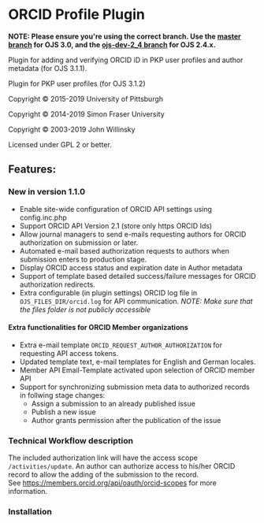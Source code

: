 # ORCID Profile Plugin

**NOTE: Please ensure you're using the correct branch. Use the [master branch](https://github.com/pkp/orcidProfile/tree/master) for OJS 3.0, and the [ojs-dev-2_4 branch](https://github.com/pkp/orcidProfile/tree/ojs-dev-2_4) for OJS 2.4.x.**

Plugin for adding and verifying ORCID iD in PKP user profiles and author metadata (for OJS 3.1.1).

Plugin for PKP user profiles (for OJS 3.1.2)

Copyright © 2015-2019 University of Pittsburgh

Copyright © 2014-2019 Simon Fraser University

Copyright © 2003-2019 John Willinsky

Licensed under GPL 2 or better.

## Features:
### New in version 1.1.0
* Enable site-wide configuration of ORCID API settings using config.inc.php 
* Support ORCID API Version 2.1  (store only https ORCID Ids)
* Allow journal managers to send e-mails requesting authors for ORCID authorization on submission or later.
* Automated e-mail based authorization requests to authors when submission enters to production stage.
* Display  ORCID access status and expiration date in Author metadata
* Support of template  based  detailed success/failure messages for ORCID authorization redirects.
* Extra configurable (in plugin settings) ORCID log file in `OJS_FILES_DIR/orcid.log` for API communication. 
 *NOTE: Make sure that the files folder is not publicly accessible*
 
#### Extra functionalities for ORCID Member organizations
  
  * Extra e-mail template `ORCID_REQUEST_AUTHOR_AUTHORIZATION`  for requesting API access tokens.
  * Updated template text, e-mail templates for English and German locales. 
  * Member API Email-Template activated upon selection of ORCID member API
  * Support for synchronizing submission meta data to authorized records  in follwing stage changes:
    * Assign a submission to an already published issue
    * Publish a new issue
    * Author grants permission after the publication of the issue  
   

### Technical Workflow  description
  The included authorization link will have the access scope `/activities/update`. 
  An author can authorize access to his/her ORCID record to allow the adding of the submission to the record.  
  See https://members.orcid.org/api/oauth/orcid-scopes for more information.

  

### Installation


